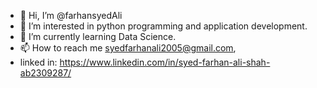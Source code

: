 - 👋 Hi, I’m @farhansyedAli
- 👀 I’m interested in python programming and application development.
- 🌱 I’m currently learning Data Science.
- 📫 How to reach me syedfarhanali2005@gmail.com,
- linked in: https://www.linkedin.com/in/syed-farhan-ali-shah-ab2309287/

<!---
farhansyedAli/farhansyedAli is a ✨ special ✨ repository because its `README.md` (this file) appears on your GitHub profile.
You can click the Preview link to take a look at your changes.
--->
